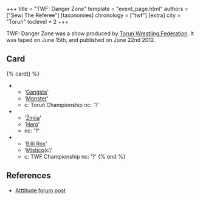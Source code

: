 +++
title = "TWF: Danger Zone"
template = "event_page.html"
authors = ["Sewi The Referee"]
[taxonomies]
chronology = ["twf"]
[extra]
city = "Toruń"
toclevel = 2
+++

TWF: Danger Zone was a show produced by [Toruń Wrestling Federation](@/o/twf.md). It was taped on June 15th, and published on June 22nd 2012.

## Card 

{% card() %}
- - '[Gangsta](@/w/jay-revolt.md)'
  - '[Monster](@/w/chris-hunter.md)'
  - c: Toruń Championship
    nc: '?'
- - '[Żmija](@/w/zmija.md)'
  - '[Hero](@/w/pj-blake.md)'
  - nc: '?'
- - '[Billi Rox](@/w/corin-mear.md)' 
  - '[Mistico](@/w/mistico.md)(c)'
  - c: TWF Championship
    nc: '?'
{% end %}

## References

* [Atttitude forum post](https://forum.wrestling.pl/topic/30584-twf-danger-zone-150712)
